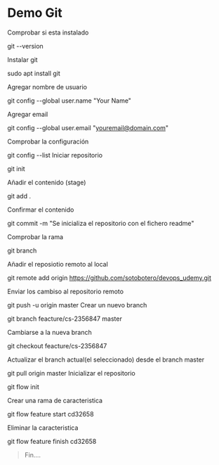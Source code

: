 # Demo Git

Comprobar si esta instalado 

git --version

Instalar git

 sudo apt install git

Agregar nombre de usuario

git config --global user.name "Your Name"

Agregar email

 git config --global user.email "youremail@domain.com"

Comprobar la configuración

git config --list
Iniciar repositorio

git init

Añadir el contenido (stage)

git add .

Confirmar el contenido

git commit -m "Se inicializa el repositorio con el fichero readme"

Comprobar la rama

git branch 

Añadir el reposiotio remoto al local

git remote add origin https://github.com/sotobotero/devops_udemy.git

Enviar los cambiso al repositorio remoto

git push -u origin master 
Crear un nuevo branch

git branch feacture/cs-2356847 master 

Cambiarse a la nueva branch

git checkout feacture/cs-2356847 

Actualizar el branch actual(el seleccionado) desde el branch master

 git pull origin master 
Inicializar el repositorio 

git flow init

Crear una rama de caracteristica

git flow feature start cd32658

Eliminar la caracteristica

git flow feature finish cd32658 

>Fin....
